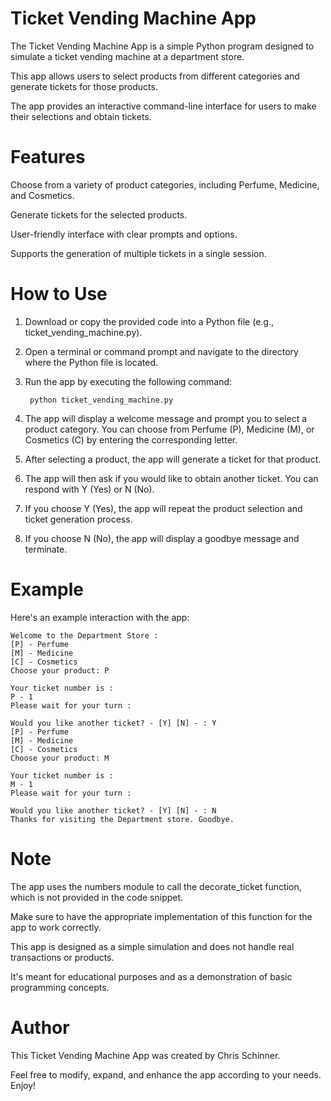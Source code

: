# Ticket Vending Machine App 
The Ticket Vending Machine App is a simple Python program designed to simulate a ticket vending machine at a department store. 

This app allows users to select products from different categories and generate tickets for those products. 

The app provides an interactive command-line interface for users to make their selections and obtain tickets.

# Features
Choose from a variety of product categories, including Perfume, Medicine, and Cosmetics.

Generate tickets for the selected products.

User-friendly interface with clear prompts and options.

Supports the generation of multiple tickets in a single session.

# How to Use
1. Download or copy the provided code into a Python file (e.g., ticket_vending_machine.py).

2. Open a terminal or command prompt and navigate to the directory where the Python file is located.

3. Run the app by executing the following command:

        python ticket_vending_machine.py

4. The app will display a welcome message and prompt you to select a product category.
You can choose from Perfume (P), Medicine (M), or Cosmetics (C) by entering the corresponding letter.

5. After selecting a product, the app will generate a ticket for that product.

6. The app will then ask if you would like to obtain another ticket. You can respond with Y (Yes) or N (No).

7. If you choose Y (Yes), the app will repeat the product selection and ticket generation process.

8. If you choose N (No), the app will display a goodbye message and terminate.

# Example
Here's an example interaction with the app:

    Welcome to the Department Store :
    [P] - Perfume
    [M] - Medicine
    [C] - Cosmetics
    Choose your product: P
    
    Your ticket number is : 
    P - 1
    Please wait for your turn :

    Would you like another ticket? - [Y] [N] - : Y
    [P] - Perfume
    [M] - Medicine
    [C] - Cosmetics
    Choose your product: M
    
    Your ticket number is : 
    M - 1
    Please wait for your turn : 

    Would you like another ticket? - [Y] [N] - : N
    Thanks for visiting the Department store. Goodbye.

# Note
The app uses the numbers module to call the decorate_ticket function, which is not provided in the code snippet.

Make sure to have the appropriate implementation of this function for the app to work correctly.

This app is designed as a simple simulation and does not handle real transactions or products. 

It's meant for educational purposes and as a demonstration of basic programming concepts.

# Author
This Ticket Vending Machine App was created by Chris Schinner.

Feel free to modify, expand, and enhance the app according to your needs. Enjoy!

